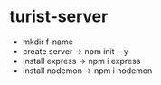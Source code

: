 # turist-server
* mkdir f-name
* create server -> npm init --y
* install express ->  npm i express
* install nodemon -> npm i nodemon
